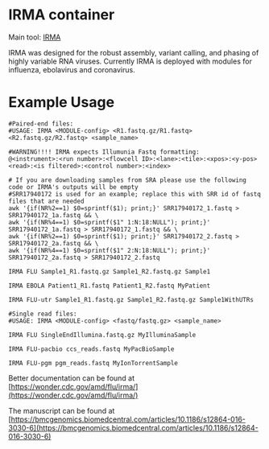 # IRMA container
Main tool: [IRMA](https://wonder.cdc.gov/amd/flu/irma/)

IRMA was designed for the robust assembly, variant calling, and phasing of highly variable RNA viruses. Currently IRMA is deployed with modules for influenza, ebolavirus and coronavirus.

# Example Usage
```{bash}
#Paired-end files:
#USAGE:	IRMA <MODULE-config> <R1.fastq.gz/R1.fastq> <R2.fastq.gz/R2.fastq> <sample_name>

#WARNING!!!! IRMA expects Illumunia Fastq formatting: 
@<instrument>:<run number>:<flowcell ID>:<lane>:<tile>:<xpos>:<y-pos> <read>:<is filtered>:<control number>:<index> 

# If you are downloading samples from SRA please use the following code or IRMA's outputs will be empty
#SRR17940172 is used for an example; replace this with SRR id of fastq files that are needed
awk '{if(NR%2==1) $0=sprintf($1); print;}' SRR17940172_1.fastq > SRR17940172_1a.fastq && \
awk '{if(NR%4==1) $0=sprintf($1" 1:N:18:NULL"); print;}' SRR17940172_1a.fastq > SRR17940172_1.fastq && \
awk '{if(NR%2==1) $0=sprintf($1); print;}' SRR17940172_2.fastq > SRR17940172_2a.fastq && \
awk '{if(NR%4==1) $0=sprintf($1" 2:N:18:NULL"); print;}' SRR17940172_2a.fastq > SRR17940172_2.fastq

IRMA FLU Sample1_R1.fastq.gz Sample1_R2.fastq.gz Sample1

IRMA EBOLA Patient1_R1.fastq Patient1_R2.fastq MyPatient

IRMA FLU-utr Sample1_R1.fastq.gz Sample1_R2.fastq.gz Sample1WithUTRs

#Single read files:
#USAGE:	IRMA <MODULE-config> <fastq/fastq.gz> <sample_name>

IRMA FLU SingleEndIllumina.fastq.gz MyIlluminaSample

IRMA FLU-pacbio ccs_reads.fastq MyPacBioSample

IRMA FLU-pgm pgm_reads.fastq MyIonTorrentSample

```
Better documentation can be found at [https://wonder.cdc.gov/amd/flu/irma/](https://wonder.cdc.gov/amd/flu/irma/)

The manuscript can be found at [https://bmcgenomics.biomedcentral.com/articles/10.1186/s12864-016-3030-6](https://bmcgenomics.biomedcentral.com/articles/10.1186/s12864-016-3030-6)

